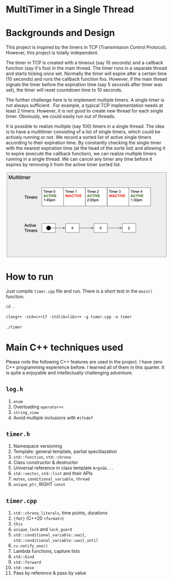 # MultiTimer in a Single Thread

# Backgrounds and Design
This project is inspired by the timers in TCP (Transmission Control Protocol). However, this project is totally independent.

The timer in TCP is created with a timeout (say 10 seconds) and a callback function (say it's foo) in the main thread. The timer runs in a separate thread and starts ticking once set. Normally the timer will expire after a certain time (10 seconds) and runs the callback function foo. However, if the main thread signals the timer before the expiration time (say 5 seconds after timer was set),  the timer will reset countdown time to 10 seconds.

The further challenge here is to implement multiple timers. A single timer is not always sufficient . For example, a typical TCP implementation needs at least 2 timers. However, it is not good to create new thread for each single timer. Obviously, we could easily run out of threads. 

It is possible to realize multiple (say 100) timers in a single thread. The idea is to have a multitimer consisting of a list of single timers, which could be actively running or not. We record a sorted list of active single timers according to their expiration time. By constantly checking the single timer with the nearest expiration time (at the head of the sorte list) and allowing it to expire (execute the callback function), we can realize multiple timers running in a single thread. We can cancel any timer any time before it expires by removing it from the active timer sorted list.

![alt text](./design.png)


# How to run
Just compile `timer.cpp` file and run. There is a short test in the `main()` function.

```
cd .

clang++ -std=c++17 -stdlib=libc++ -g timer.cpp -o timer

./timer
```

# Main C++ techniques used
Please note the following C++ features are used in the project. I have zero C++ programming experience before. I learned all of them in this quarter. It is quite a enjoyable and intellectually challenging adventure.

## `log.h`
1. `enum`
2. Overloading `operator<<`
3. `string_view`
4. Avoid multiple inclusions with `#ifndef`

## `timer.h`
1. Namespace versioning
2. Template: general template, partial speciliazation
3. `std::function`, `std::chrono`
4. Class constructor & destructor
5. Universal reference in class template `Args&&...`
6. `std::vector`, `std::list` and their APIs
7. `mutex`, `conditional_variable`, `thread`
8. `unique_ptr`, RIGHT `const`

## `timer.cpp`
1. `std::chrono_literals`, time points, durations
2. `{fmt}` (C++20 `<format>`)
3. `this`
4. `unique_lock` and `lock_guard`
5. `std::conditional_variable::wait`, `std::conditional_variable::wait_until`
6. `cv.notify_one()`
7. Lambda functions, capture lists
8. `std::bind`
9. `std::forward`
10. `std::move`
11. Pass by reference & pass by value
